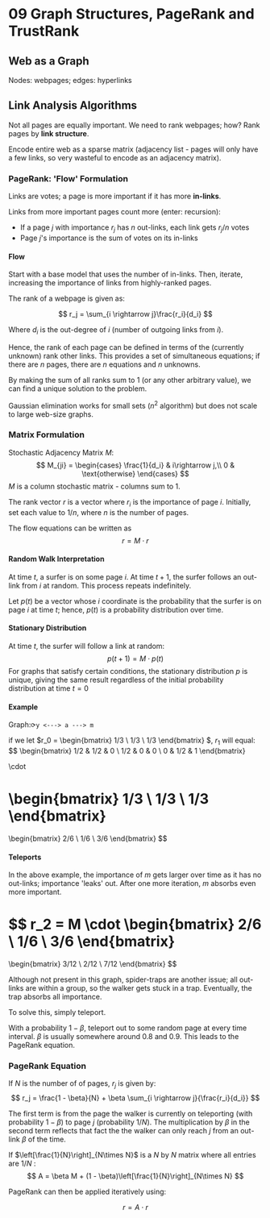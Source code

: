 # 09 Graph Structures, PageRank and TrustRank

## Web as a Graph

Nodes: webpages; edges: hyperlinks

## Link Analysis Algorithms

Not all pages are equally important. We need to rank webpages; how? Rank pages by **link structure**.

Encode entire web as a sparse matrix (adjacency list - pages will only have a few links, so very wasteful to encode as an adjacency matrix).

### PageRank: 'Flow' Formulation

Links are votes; a page is more important if it has more **in-links**.

Links from more important pages count more (enter: recursion):

- If a page $j$ with importance $r_j$ has $n$ out-links, each link gets $r_j/n$ votes
- Page $j$'s importance is the sum of votes on its in-links

#### Flow

Start with a base model that uses the number of in-links. Then, iterate, increasing the importance of links from highly-ranked pages.

The rank of a webpage is given as:

$$
r_j = \sum_{i \rightarrow j}\frac{r_i}{d_i}
$$

Where $d_i$ is the out-degree of $i$ (number of outgoing links from $i$).

Hence, the rank of each page can be defined in terms of the (currently unknown) rank other links. This provides a set of simultaneous equations; if there are $n$ pages, there are $n$ equations and $n$ unknowns.

By making the sum of all ranks sum to $1$ (or any other arbitrary value), we can find a unique solution to the problem.

Gaussian elimination works for small sets ($n^2$ algorithm) but does not scale to large web-size graphs.

### Matrix Formulation

Stochastic Adjacency Matrix $M$:
$$
M_{ji} = \begin{cases}
\frac{1}{d_i} & i\rightarrow j,\\
0 & \text{otherwise}
\end{cases}
$$
$M$ is a column stochastic matrix - columns sum to 1.

The rank vector $r$ is a vector where $r_i$ is the importance of page $i$. Initially, set each value to $1/n$, where $n$ is the number of pages.

The flow equations can be written as
$$
r = M \cdot r
$$

#### Random Walk Interpretation

At time $t$, a surfer is on some page $i$. At time $t+1$, the surfer follows an out-link from $i$ at random. This process repeats indefinitely.

Let $p(t)$ be a vector whose $i$ coordinate is the probability that the surfer is on page $i$ at time $t$; hence, $p(t)$ is a probability distribution over time.

#### Stationary Distribution

At time $t$, the surfer will follow a link at random:
$$
p(t + 1) = M \cdot p(t)
$$
For graphs that satisfy certain conditions, the stationary distribution $p$ is unique, giving the same result regardless of the initial probability distribution at time $t=0$

#### Example

Graph:`⟳y <---> a ---> m`

if we let $r_0 = \begin{bmatrix} 1/3 \\ 1/3 \\ 1/3 \end{bmatrix} $, $r_1$ will equal:
$$
\begin{bmatrix}
1/2 & 1/2 & 0 \\
1/2 & 0   & 0 \\
0   & 1/2 & 1
\end{bmatrix}

\cdot

\begin{bmatrix}
1/3 \\
1/3 \\
1/3
\end{bmatrix}
=
\begin{bmatrix}
2/6 \\
1/6 \\
3/6
\end{bmatrix}
$$

#### Teleports

In the above example, the importance of $m$ gets larger over time as it has no out-links; importance 'leaks' out. After one more iteration, $m$ absorbs even more important.

$$
r_2 = M \cdot
\begin{bmatrix}
2/6 \\
1/6 \\
3/6
\end{bmatrix}
=
\begin{bmatrix}
3/12 \\
2/12 \\
7/12
\end{bmatrix}
$$


Although not present in this graph, spider-traps are another issue; all out-links are within a group, so the walker gets stuck in a trap. Eventually, the trap absorbs all importance.

To solve this, simply teleport.

With a probability $1 - \beta$, teleport out to some random page at every time interval. $\beta$ is usually somewhere around $0.8$ and $0.9$. This leads to the PageRank equation.

### PageRank Equation

If $N$ is the number of of pages, $r_j$ is given by:
$$
r_j = \frac{1 - \beta}{N} + \beta \sum_{i \rightarrow j}{\frac{r_i}{d_i}}
$$

The first term is from the page the walker is currently on teleporting (with probability $1 - \beta$) to page $j$ (probability $1/N$). The multiplication by $\beta$ in the second term reflects that fact the the walker can only reach $j$ from an out-link $\beta$ of the time.

If $\left[\frac{1}{N}\right]_{N\times N}$ is a $N$ by $N$ matrix where all entries are $1/N$ :
$$
A = \beta M + (1 - \beta)\left[\frac{1}{N}\right]_{N\times N}
$$

PageRank can then be applied iteratively using:

$$
r = A \cdot r
$$
